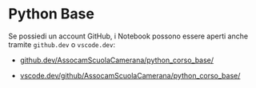 # Python Base

Se possiedi un account GitHub, i Notebook possono essere aperti anche tramite `github.dev` o `vscode.dev`:

- [github.dev/AssocamScuolaCamerana/python_corso_base/](https://github.dev/AssocamScuolaCamerana/python_corso_base/)

- [vscode.dev/github/AssocamScuolaCamerana/python_corso_base/](https://vscode.dev/github/AssocamScuolaCamerana/python_corso_base/)
